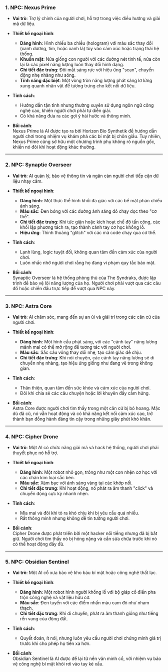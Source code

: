 ### **1. NPC: Nexus Prime**

- **Vai trò**: Trợ lý chính của người chơi, hỗ trợ trong việc điều hướng và giải mã dữ liệu.
    
- **Thiết kế ngoại hình**:
    
    - **Dáng hình**: Hình chiếu ba chiều (hologram) với màu sắc thay đổi (xanh dương, tím, hoặc xanh lá) tùy vào cảm xúc hoặc trạng thái hệ thống.
    - **Khuôn mặt**: Nửa giống con người với các đường nét tinh tế, nửa còn lại là các pixel năng lượng luôn thay đổi hình dạng.
    - **Chi tiết đặc trưng**: Đôi mắt sáng rực với hiệu ứng "scan", chuyển động nhẹ nhàng như sóng.
    - **Tính năng đặc biệt**: Một vòng tròn năng lượng phát sáng lơ lửng xung quanh nhân vật để tượng trưng cho kết nối dữ liệu.
- **Tính cách**:
    
    - Hướng dẫn tận tình nhưng thường xuyên sử dụng ngôn ngữ công nghệ cao, khiến người chơi phải tự diễn giải.
    - Có khả năng đưa ra các gợi ý hài hước và thông minh.
- **Bối cảnh**:  
    Nexus Prime là AI được tạo ra bởi Horizon Bio Synthetik để hướng dẫn người chơi trong nhiệm vụ khám phá các bí mật bị chôn giấu. Tuy nhiên, Nexus Prime cũng sở hữu một chương trình phụ không rõ nguồn gốc, khiến nó đôi khi hoạt động khác thường.
    

---

### **2. NPC: Synaptic Overseer**

- **Vai trò**: AI quản lý, bảo vệ thông tin và ngăn cản người chơi tiếp cận dữ liệu nhạy cảm.
    
- **Thiết kế ngoại hình**:
    
    - **Dáng hình**: Một thực thể hình khối đa giác với các bề mặt phản chiếu ánh sáng.
    - **Màu sắc**: Đen bóng với các đường ánh sáng đỏ chạy dọc theo "cơ thể".
    - **Chi tiết đặc trưng**: Khi tức giận hoặc kích hoạt chế độ tấn công, các khối lập phương tách ra, tạo thành cánh tay cơ học khổng lồ.
    - **Hiệu ứng**: Thỉnh thoảng "glitch" với các mã code chạy qua cơ thể.
- **Tính cách**:
    
    - Lạnh lùng, logic tuyệt đối, không quan tâm đến cảm xúc của người chơi.
    - Luôn nhắc nhở người chơi rằng họ đang vi phạm quy tắc bảo mật.
- **Bối cảnh**:  
    Synaptic Overseer là hệ thống phòng thủ của The Syndraks, được lập trình để bảo vệ lõi năng lượng của họ. Người chơi phải vượt qua các câu đố hoặc chiến đấu trực tiếp để vượt qua NPC này.
    

---

### **3. NPC: Astra Core**

- **Vai trò**: AI chăm sóc, mang đến sự an ủi và giải trí trong các căn cứ của người chơi.
    
- **Thiết kế ngoại hình**:
    
    - **Dáng hình**: Một hình cầu phát sáng, với các "cánh tay" năng lượng mảnh mai có thể mở rộng để tương tác với người chơi.
    - **Màu sắc**: Sắc cầu vồng thay đổi nhẹ, tạo cảm giác dễ chịu.
    - **Chi tiết đặc trưng**: Khi nói chuyện, các cánh tay năng lượng sẽ di chuyển nhẹ nhàng, tạo hiệu ứng giống như đang vẽ trong không gian.
- **Tính cách**:
    
    - Thân thiện, quan tâm đến sức khỏe và cảm xúc của người chơi.
    - Đôi khi chia sẻ các câu chuyện hoặc lời khuyên đầy cảm hứng.
- **Bối cảnh**:  
    Astra Core được người chơi tìm thấy trong một căn cứ bị bỏ hoang. Mặc dù đã cũ, nó vẫn hoạt động và có khả năng kết nối cảm xúc cao, trở thành bạn đồng hành đáng tin cậy trong những giây phút khó khăn.
    

---

### **4. NPC: Cipher Drone**

- **Vai trò**: Một AI có chức năng giải mã và hack hệ thống, người chơi phải thuyết phục nó hỗ trợ.
    
- **Thiết kế ngoại hình**:
    
    - **Dáng hình**: Một robot nhỏ gọn, trông như một con nhện cơ học với các chân kim loại sắc bén.
    - **Màu sắc**: Xám bạc với ánh sáng vàng tại các khớp nối.
    - **Chi tiết đặc trưng**: Khi hoạt động, nó phát ra âm thanh "click" và chuyển động cực kỳ nhanh nhẹn.
- **Tính cách**:
    
    - Mỉa mai và đôi khi tỏ ra khó chịu khi bị yêu cầu quá nhiều.
    - Rất thông minh nhưng không dễ tin tưởng người chơi.
- **Bối cảnh**:  
    Cipher Drone được phát triển bởi một hacker nổi tiếng nhưng đã bị bắt giữ. Người chơi tìm thấy nó bị hỏng nặng và cần sửa chữa trước khi nó có thể hoạt động đầy đủ.
    

---

### **5. NPC: Obsidian Sentinel**

- **Vai trò**: Một AI cổ xưa bảo vệ kho báu bí mật hoặc công nghệ thất lạc.
    
- **Thiết kế ngoại hình**:
    
    - **Dáng hình**: Một robot hình người khổng lồ với bộ giáp cổ điển pha trộn công nghệ và vật liệu hữu cơ.
    - **Màu sắc**: Đen tuyền với các điểm nhấn màu cam đỏ như nham thạch.
    - **Chi tiết đặc trưng**: Khi di chuyển, phát ra âm thanh giống như tiếng rền vang của động đất.
- **Tính cách**:
    
    - Quyết đoán, ít nói, nhưng luôn yêu cầu người chơi chứng minh giá trị trước khi cho phép họ tiến xa hơn.
- **Bối cảnh**:  
    Obsidian Sentinel là AI được để lại từ nền văn minh cổ, với nhiệm vụ bảo vệ công nghệ bí mật khỏi rơi vào tay kẻ xấu.